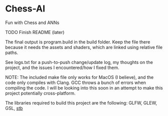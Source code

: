 # Chess-AI
Fun with Chess and ANNs


TODO Finish README (later)


The final output is program.build in the build folder. Keep the file there because it needs the assets and shaders, which are linked using relative file paths.

See logs.txt for a push-to-push change/update log, my thoughts on the project, and the issues I encountered/how I fixed them.


NOTE:
The included make file only works for MacOS (I believe), and the code only compiles with Clang. GCC throws a bunch of errors when compiling the code. I will be looking into this soon in an attempt to make this project potentially cross-platform.

The libraries required to build this project are the following: GLFW, GLEW, GSL, [stb](https://github.com/nothings/stb)